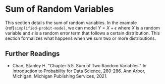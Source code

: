 # Sum of Random Variables

This section details the sum of random variables. In the example {ref}`simplified-probit-model`,
we can model $Y = X + \epsilon$ where $X$ is a random variable and $\epsilon$ is a random error term
that follows a certain distribution. This section formalizes what happens when we sum two or more
distributions.

## Further Readings

- Chan, Stanley H. "Chapter 5.5. Sum of Two Random Variables." In Introduction to Probability for Data Science, 280-286. Ann Arbor, Michigan: Michigan Publishing Services, 2021.